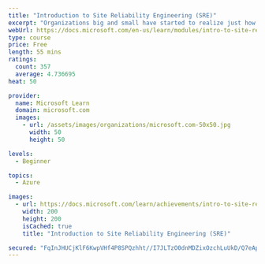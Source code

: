 ```yaml
---
title: "Introduction to Site Reliability Engineering (SRE)"
excerpt: "Organizations big and small have started to realize just how crucial system and application reliability is to their business. They’ve also learned just how difficult it is to maintain that reliability while iterating at the speed demanded by the marketplace. Site Reliability Engineering (SRE) is a proven approach to this challenge."
webUrl: https://docs.microsoft.com/en-us/learn/modules/intro-to-site-reliability-engineering/
type: course
price: Free
length: 55 mins
ratings:
  count: 357
  average: 4.736695
heat: 50

provider:
  name: Microsoft Learn
  domain: microsoft.com
  images:
    - url: /assets/images/organizations/microsoft.com-50x50.jpg
      width: 50
      height: 50

levels:
  - Beginner

topics:
  - Azure

images:
  - url: https://docs.microsoft.com/learn/achievements/intro-to-site-reliability-engineering-sre-social.png
    width: 200
    height: 200
    isCached: true
    title: "Introduction to Site Reliability Engineering (SRE)"

secured: "FqInJHUCjKlF6KwpVHf4P8SPQzhht//I7JLTzO0dnMDZixOzchLuUkD/Q7eApSlCbTQIrdH2YN06xp2I5hcDy/LObYy0JIHIYGr4KekgA2xiGQe4EbdhKkWWNIxq3cWy4+3hyPjz4htYgMHkFyH1d+mNJm+cA8mEjj286K9Zt4WYi9Eh8lE370RqNrqS+pkwQY/eiTmuo8zMe3hNCxJN/a2eo8Sm7zoPJV8ct54y0KMSiNXffXyJyLFkcJ0lKfuczJYRqPwJ8q4riR+RHquT0aPo4EHu0uAOEmIxqNQelqHUyleY/jb4MzxbCnOjS6lCnqQnCg4h6JX746zDpyvVKStFZXa8n3+pPNGzJD8ei6FiZKmJ9/C4k1KCdz7KBNSyqgmFWUGyeWRXAM1Vj978nQ==;Q5IXTI/hs7PCw40ci7syBw=="
---
```


